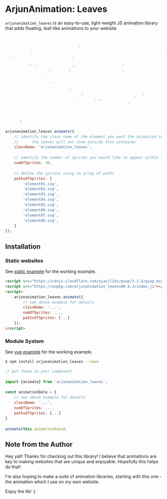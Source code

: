# ArjunAnimation: Leaves

`arjunanimation_leaves` is an easy-to-use, light-weight JS animation library that adds floating, leaf-like animations to your website.

![Leaves animation](./examples/leavesgif.gif)

```js
arjunanimation_leaves.animate({
    // identify the class name of the element you want the animaiton to appear within
    //      the leaves will not show outside this container
    className: 'arjunanimation_leaves', 

    // identify the number of sprites you would like to appear within the container
    numOfSprites: 30,

    // define the sprites using an array of paths
    pathsOfSprites: [
        'element01.svg',
        'element02.svg',
        'element03.svg',
        'element04.svg',
        'element05.svg',
        'element06.svg',
        'element07.svg',
        'element08.svg',
    ]
});
```

## Installation 

### Static websites 

See [static example](./examples/static) for the working example.

```html
<script src="https://cdnjs.cloudflare.com/ajax/libs/gsap/3.2.4/gsap.min.js"></script>
<script src="https://unpkg.com/arjunanimation_leaves@0.0.3/index.js"></script>
<script>
    arjunanimation_leaves.animate({
        // see above example for details
        className: '...', 
        numOfSprites: ...,
        pathsOfSprites: [...]
    });
</script>
```

### Module System

See [vue example](./examples/vue) for the working example.

```bash
$ npm install arjunanimation_leaves --save
```

```javascript 
// put these in your component

import {animate} from 'arjunanimation_leaves';

const animationData = {
    // see above example for details
    className: '...', 
    numOfSprites: ...,
    pathsOfSprites: [...]
}

animate(this.animationData);
```

## Note from the Author

Hey yall! Thanks for checking out this library! I believe that animations are key to making websites that are unique and enjoyable. Hopefully this helps do that! 

I'm also hoping to make a suite of animation libraries, starting with this one - the animation which I use on my own website.

Enjoy the lib! :) 